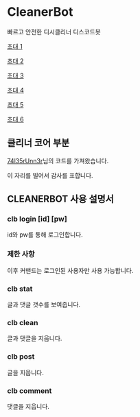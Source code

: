 # CleanerBot

빠르고 안전한 디시클리너 디스코드봇

[초대 1](https://discord.com/api/oauth2/authorize?client_id=788454180837654558&permissions=2048&scope=bot)

[초대 2](https://discord.com/api/oauth2/authorize?client_id=842957656453021716&permissions=2048&scope=bot)

[초대 3](https://discord.com/api/oauth2/authorize?client_id=842959282164727840&permissions=2048&scope=bot)

[초대 4](https://discord.com/api/oauth2/authorize?client_id=842959311663530025&permissions=2048&scope=bot)

[초대 5](https://discord.com/api/oauth2/authorize?client_id=842959338166419457&permissions=2048&scope=bot)

[초대 6](https://discord.com/api/oauth2/authorize?client_id=842959375403581450&permissions=2048&scope=bot)


## 클리너 코어 부분

[74l35rUnn3r](https://gist.github.com/74l35rUnn3r/f689bce5b6abb15d0185a4754e4e6da5)님의 코드를 가져왔습니다.

이 자리를 빌어서 감사를 표합니다.

## CLEANERBOT 사용 설명서

### clb login [id] [pw]
id와 pw를 통해 로그인합니다.
### 제한 사항
이후 커맨드는 로그인된 사용자만 사용 가능합니다.
### clb stat
글과 댓글 갯수를 보여줍니다.
### clb clean
글과 댓글을 지웁니다.
### clb post
글을 지웁니다.
### clb comment
댓글을 지웁니다.

